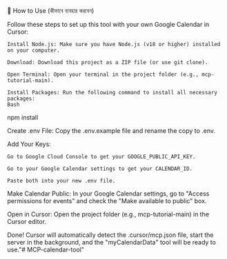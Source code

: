 🚀 How to Use (কীভাবে ব্যবহার করবেন)

Follow these steps to set up this tool with your own Google Calendar in Cursor:

    Install Node.js: Make sure you have Node.js (v18 or higher) installed on your computer.

    Download: Download this project as a ZIP file (or use git clone).

    Open Terminal: Open your terminal in the project folder (e.g., mcp-tutorial-main).

    Install Packages: Run the following command to install all necessary packages:
    Bash

npm install

Create .env File: Copy the .env.example file and rename the copy to .env.

Add Your Keys:

    Go to Google Cloud Console to get your GOOGLE_PUBLIC_API_KEY.

    Go to your Google Calendar settings to get your CALENDAR_ID.

    Paste both into your new .env file.

Make Calendar Public: In your Google Calendar settings, go to "Access permissions for events" and check the "Make available to public" box.

Open in Cursor: Open the project folder (e.g., mcp-tutorial-main) in the Cursor editor.

Done! Cursor will automatically detect the .cursor/mcp.json file, start the server in the background, and the "myCalendarData" tool will be ready to use."# MCP-calendar-tool" 

